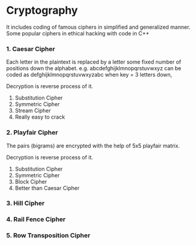 # Cryptography
It includes coding of famous ciphers in simplified and generalized manner.
Some popular ciphers in ethical hacking with code in C++

### 1. Caesar Cipher
Each letter in the plaintext is replaced by a letter some fixed number of positions down the alphabet.
e.g. abcdefghijklmnopqrstuvwxyz can be coded as defghijklmnopqrstuvwxyzabc when key = 3 letters down,

Decryption is reverse process of it.
1. Substitution Cipher
2. Symmetric Cipher
3. Stream Cipher
4. Really easy to crack

### 2. Playfair Cipher
The pairs (bigrams) are encrypted with the help of 5x5 playfair matrix.

Decryption is reverse process of it.
1. Substitution Cipher
2. Symmetric Cipher
3. Block Cipher
4. Better than Caesar Cipher

### 3. Hill Cipher
### 4. Rail Fence Cipher
### 5. Row Transposition Cipher

